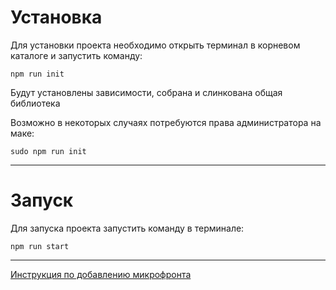# Установка

Для установки проекта необходимо открыть терминал в корневом каталоге и запустить команду:

```
npm run init
```

Будут установлены зависимости, собрана и слинкована общая библиотека

Возможно в некоторых случаях потребуются права администратора на маке:

```
sudo npm run init
```

----

# Запуск

Для запуска проекта запустить команду в терминале:
```
npm run start
```

____

[Инструкция по добавлению микрофронта](instruction.md)
